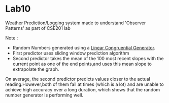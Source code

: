 # Lab10
Weather Prediction/Logging system made to understand 'Observer Patterns' as part of CSE201 lab

Note :
- Random Numbers generated using a <a href="https://en.wikipedia.org/wiki/Linear_congruential_generator">Linear Congruential Generator</a>. 
- First predictor uses sliding window prediction algorithm
- Second predictor takes the mean of the 100 most recent slopes with the current point as one of the end points,and uses this mean slope to extrapolate the graph.

On average, the second predictor predicts values closer to the actual reading.However,both of them fail at times (which is a lot) and are unable to achieve high accuracy over a long duration, which shows that the random number generator is performing well.
